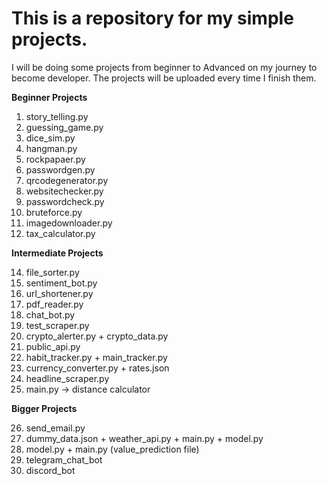 # This is a repository for my simple projects.
I will be doing some projects from beginner to Advanced on my journey to become developer.
The projects will be uploaded every time I finish them.

__Beginner Projects__

1. story_telling.py
2. guessing_game.py
3. dice_sim.py
4. hangman.py
5. rockpapaer.py
6. passwordgen.py
7. qrcodegenerator.py
8. websitechecker.py
9. passwordcheck.py
10. bruteforce.py
11. imagedownloader.py
12. tax_calculator.py
    
__Intermediate Projects__
    
14. file_sorter.py
15. sentiment_bot.py
16. url_shortener.py
17. pdf_reader.py
18. chat_bot.py
19. test_scraper.py
20. crypto_alerter.py + crypto_data.py
21. public_api.py
22. habit_tracker.py + main_tracker.py
23. currency_converter.py + rates.json
24. headline_scraper.py
25. main.py -> distance calculator

__Bigger Projects__

26. send_email.py
27. dummy_data.json + weather_api.py + main.py + model.py
28. model.py + main.py (value_prediction file)
29. telegram_chat_bot
30. discord_bot
